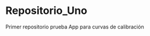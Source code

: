 # Repositorio_Uno
Primer repositorio prueba
App para curvas de calibración 


[](https://github.com/Chechel07/Repositorio_Uno/blob/main/FB_IMG_1648616318734.jpg)
